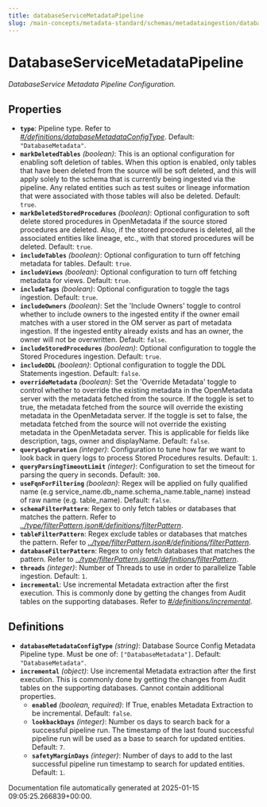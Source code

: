```yaml
---
title: databaseServiceMetadataPipeline
slug: /main-concepts/metadata-standard/schemas/metadataingestion/databaseservicemetadatapipeline
---
```


# DatabaseServiceMetadataPipeline

*DatabaseService Metadata Pipeline Configuration.*

## Properties

- **`type`**: Pipeline type. Refer to *[#/definitions/databaseMetadataConfigType](#definitions/databaseMetadataConfigType)*. Default: `"DatabaseMetadata"`.
- **`markDeletedTables`** *(boolean)*: This is an optional configuration for enabling soft deletion of tables. When this option is enabled, only tables that have been deleted from the source will be soft deleted, and this will apply solely to the schema that is currently being ingested via the pipeline. Any related entities such as test suites or lineage information that were associated with those tables will also be deleted. Default: `true`.
- **`markDeletedStoredProcedures`** *(boolean)*: Optional configuration to soft delete stored procedures in OpenMetadata if the source stored procedures are deleted. Also, if the stored procedures is deleted, all the associated entities like lineage, etc., with that stored procedures will be deleted. Default: `true`.
- **`includeTables`** *(boolean)*: Optional configuration to turn off fetching metadata for tables. Default: `true`.
- **`includeViews`** *(boolean)*: Optional configuration to turn off fetching metadata for views. Default: `true`.
- **`includeTags`** *(boolean)*: Optional configuration to toggle the tags ingestion. Default: `true`.
- **`includeOwners`** *(boolean)*: Set the 'Include Owners' toggle to control whether to include owners to the ingested entity if the owner email matches with a user stored in the OM server as part of metadata ingestion. If the ingested entity already exists and has an owner, the owner will not be overwritten. Default: `false`.
- **`includeStoredProcedures`** *(boolean)*: Optional configuration to toggle the Stored Procedures ingestion. Default: `true`.
- **`includeDDL`** *(boolean)*: Optional configuration to toggle the DDL Statements ingestion. Default: `false`.
- **`overrideMetadata`** *(boolean)*: Set the 'Override Metadata' toggle to control whether to override the existing metadata in the OpenMetadata server with the metadata fetched from the source. If the toggle is set to true, the metadata fetched from the source will override the existing metadata in the OpenMetadata server. If the toggle is set to false, the metadata fetched from the source will not override the existing metadata in the OpenMetadata server. This is applicable for fields like description, tags, owner and displayName. Default: `false`.
- **`queryLogDuration`** *(integer)*: Configuration to tune how far we want to look back in query logs to process Stored Procedures results. Default: `1`.
- **`queryParsingTimeoutLimit`** *(integer)*: Configuration to set the timeout for parsing the query in seconds. Default: `300`.
- **`useFqnForFiltering`** *(boolean)*: Regex will be applied on fully qualified name (e.g service_name.db_name.schema_name.table_name) instead of raw name (e.g. table_name). Default: `false`.
- **`schemaFilterPattern`**: Regex to only fetch tables or databases that matches the pattern. Refer to *[../type/filterPattern.json#/definitions/filterPattern](#/type/filterPattern.json#/definitions/filterPattern)*.
- **`tableFilterPattern`**: Regex exclude tables or databases that matches the pattern. Refer to *[../type/filterPattern.json#/definitions/filterPattern](#/type/filterPattern.json#/definitions/filterPattern)*.
- **`databaseFilterPattern`**: Regex to only fetch databases that matches the pattern. Refer to *[../type/filterPattern.json#/definitions/filterPattern](#/type/filterPattern.json#/definitions/filterPattern)*.
- **`threads`** *(integer)*: Number of Threads to use in order to parallelize Table ingestion. Default: `1`.
- **`incremental`**: Use incremental Metadata extraction after the first execution. This is commonly done by getting the changes from Audit tables on the supporting databases. Refer to *[#/definitions/incremental](#definitions/incremental)*.
## Definitions

- **`databaseMetadataConfigType`** *(string)*: Database Source Config Metadata Pipeline type. Must be one of: `["DatabaseMetadata"]`. Default: `"DatabaseMetadata"`.
- **`incremental`** *(object)*: Use incremental Metadata extraction after the first execution. This is commonly done by getting the changes from Audit tables on the supporting databases. Cannot contain additional properties.
  - **`enabled`** *(boolean, required)*: If True, enables Metadata Extraction to be incremental. Default: `false`.
  - **`lookbackDays`** *(integer)*: Number os days to search back for a successful pipeline run. The timestamp of the last found successful pipeline run will be used as a base to search for updated entities. Default: `7`.
  - **`safetyMarginDays`** *(integer)*: Number of days to add to the last successful pipeline run timestamp to search for updated entities. Default: `1`.


Documentation file automatically generated at 2025-01-15 09:05:25.266839+00:00.
